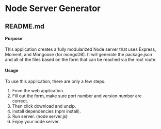 # Node Server Generator
## README.md

#### Purpose

This application creates a fully modularized Node server that uses Express, Moment, and Mongoose (for mongoDB). It will generate the package.json and all of the files based on the form that can be reached via the root route.

#### Usage

To use this application, there are only a few steps.

1. From the web application.
 1. Fill out the form, make sure port number and version number are correct.
 2. Then click download and unzip.
2. Install dependencies (npm install).
3. Run server. (node server.js)
4. Enjoy your node server.
